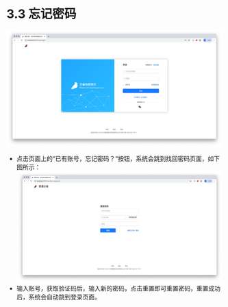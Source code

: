 # 3.3 忘记密码
![avatar](./images/passLogin.jpg)
* 点击页面上的“已有账号，忘记密码？“按钮，系统会跳到找回密码页面，如下图所示：
![avatar](./images/forgetPass.jpg)
* 输入账号，获取验证码后，输入新的密码，点击重置即可重置密码，重置成功后，系统会自动跳到登录页面。
